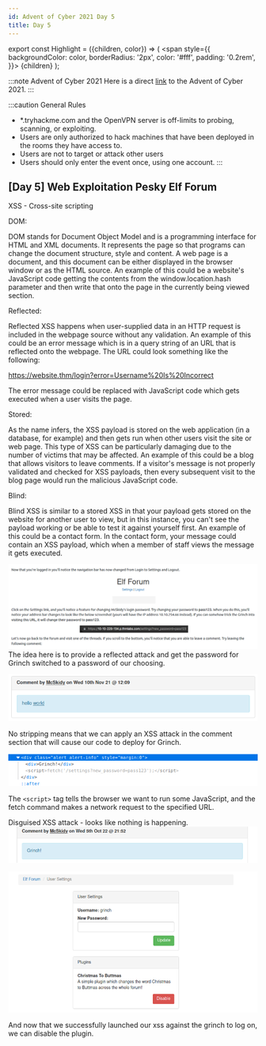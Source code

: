 ```yaml
---
id: Advent of Cyber 2021 Day 5
title: Day 5
---
```


export const Highlight = ({children, color}) => (
  <span
    style={{
      backgroundColor: color,
      borderRadius: '2px',
      color: '#fff',
      padding: '0.2rem',
    }}>
    {children}
  </span>
);

:::note Advent of Cyber 2021
Here is a direct [link](https://tryhackme.com/room/adventofcyber3) to the Advent of Cyber 2021.
:::

:::caution General Rules
- *.tryhackme.com and the OpenVPN server is off-limits to probing, scanning, or exploiting.
- Users are only authorized to hack machines that have been deployed in the rooms they have access to.
- Users are not to target or attack other users
- Users should only enter the event once, using one account.
:::

## [Day 5] <Highlight color="#621d27">Web Exploitation</Highlight> Pesky Elf Forum 

XSS - Cross-site scripting

DOM:

DOM stands for Document Object Model and is a programming interface for HTML and XML documents. It represents the page so that programs can change the document structure, style and content. A web page is a document, and this document can be either displayed in the browser window or as the HTML source.
 An example of this could be a website's JavaScript code getting the contents from the window.location.hash parameter and then write that onto the page in the currently being viewed section. 
 
Reflected:

Reflected XSS happens when user-supplied data in an HTTP request is included in the webpage source without any validation. An example of this could be an error message which is in a query string of an URL that is reflected onto the webpage. The URL could look something like the following:

https://website.thm/login?error=Username%20Is%20Incorrect

The error message could be replaced with JavaScript code which gets executed when a user visits the page.

Stored:

As the name infers, the XSS payload is stored on the web application (in a database, for example) and then gets run when other users visit the site or web page. This type of XSS can be particularly damaging due to the number of victims that may be affected. An example of this could be a blog that allows visitors to leave comments. If a visitor's message is not properly validated and checked for XSS payloads, then every subsequent visit to the blog page would run the malicious JavaScript code.

Blind:

Blind XSS is similar to a stored XSS in that your payload gets stored on the website for another user to view, but in this instance, you can't see the payload working or be able to test it against yourself first. An example of this could be a contact form. In the contact form, your message could contain an XSS payload, which when a member of staff views the message it gets executed.

![xssdemo.png](/img/_resources/Day_5/xssdemo.png)
The idea here is to provide a reflected attack and get the password for Grinch switched to a password of our choosing. 

![morexss.png](/img/_resources/Day_5/morexss.png)

No stripping means that we can apply an XSS attack in the comment section that will cause our code to deploy for Grinch.

![inspectelement.png](/img/_resources/Day_5/inspectelement.png)

The `<script>` tag tells the browser we want to run some JavaScript, and the fetch command makes a network request to the specified URL.

Disguised XSS attack - looks like nothing is happening.
![disguisedxss.png](/img/_resources/Day_5/disguisedxss.png)

![complete.png](/img/_resources/Day_5/complete.png)

And now that we successfully launched our xss against the grinch to log on, we can disable the plugin.
